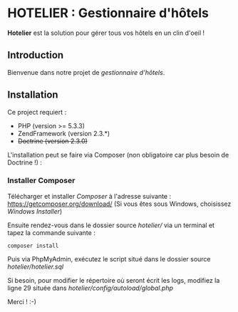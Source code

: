 HOTELIER : Gestionnaire d'hôtels
==========
**Hotelier** est la solution pour gérer tous vos hôtels en un clin d'oeil !

Introduction
----------
Bienvenue dans notre projet de *gestionnaire d'hôtels*.

Installation
----------
Ce project requiert :
* PHP (version >= 5.3.3)
* ZendFramework (version 2.3.*)
* ~~Doctrine (version 2.3.0)~~

L'installation peut se faire via Composer (non obligatoire car plus besoin de Doctrine !) : 

### Installer Composer
Télécharger et installer *Composer* à l'adresse suivante : https://getcomposer.org/download/
(Si vous êtes sous Windows, choisissez *Windows Installer*)

Ensuite rendez-vous dans le dossier source *hotelier/* via un terminal et tapez la commande suivante :
```
composer install
```

Puis via PhpMyAdmin, exécutez le script situé dans le dossier source *hotelier/hotelier.sql*

Si besoin, pour modifier le répertoire où seront écrit les logs, modifiez la ligne 29 située dans *hotelier/config/autoload/global.php*


Merci ! :-)
